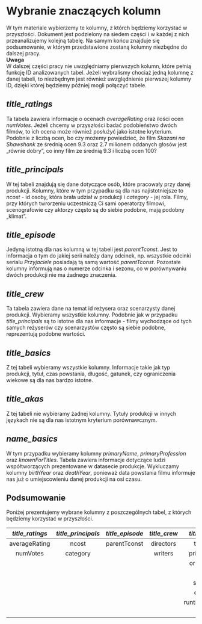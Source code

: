# Wybranie znaczących kolumn
W tym materiale wybierzemy te kolumny, z którch będziemy korzystać w przyszłości. Dokument jest podzielony na siedem części i w każdej z nich przeanalizujemy kolejną tabelę. Na samym końcu znajduje się podsumowanie, w którym przedstawione zostaną kolumny niezbędne do dalszej pracy. \
**Uwaga** \
W dalszej części pracy nie uwzględniamy pierwszych kolumn, które pełnią funkcję ID analizowanych tabel. Jeżeli wybralismy chociaż jedną kolumnę z danej tabeli, to niezbędnym jest również uwzględnienie pierwszej kolumny ID, dzięki której będziemy później mogli połączyć tabele.
## *title_ratings*
Ta tabela zawiera informacje o ocenach *averageRating* oraz ilości ocen *numVotes*. Jeżeli chcemy w przyszłości badać podobieństwo dwóch filmów, to ich ocena może również posłużyć jako istotne kryterium. Podobnie z liczbą ocen, bo czy możemy powiedzieć, że film *Skazani na Shawshank* ze średnią ocen $9.3$ oraz $2.7$ milionem oddanych głosów jest „równie dobry”, co inny film ze średnią $9.3$ i liczbą ocen $100$?
## *title_principals*
W tej tabeli znajdują się dane dotyczące osób, które pracowały przy danej produkcji. Kolumny, które w tym przypadku są dla nas najistotniejsze to *ncost* - id osoby, która brała udział w produkcji i *category* - jej rola. Filmy, przy których twrorzeniu uczestniczą Ci sami operatorzy filmowi, scenografowie czy aktorzy często są do siebie podobne, mają podobny „klimat”.
## *title_episode*
Jedyną istotną dla nas kolumną w tej tabeli jest *parentTconst*. Jest to informacja o tym do jakiej serii należy dany odcinek, np. wszystkie odcinki serialu *Przyjaciele* posiadają tą samą wartość *parentTconst*. Pozostałe kolumny informują nas o numerze odcinka i sezonu, co w porównywaniu dwóch produkcji nie ma żadnego znaczenia.
## *title_crew*
Ta tabela zawiera dane na temat id reżysera oraz scenarzysty danej produkcji. Wybieramy wszystkie kolumny. Podobnie jak w przypadku *title_principals* są to istotne dla nas informacje - filmy wychodzące od tych samych reżyserów czy scenarzystów często są siebie podobne, reprezentują podobne wartości.
## *title_basics*
Z tej tabeli wybieramy wszystkie kolumny. Informacje takie jak typ produkcji, tytuł, czas powstania, długość, gatunek, czy ograniczenia wiekowe są dla nas bardzo istotne.
## *title_akas*
Z tej tabeli nie wybieramy żadnej kolumny. Tytuły produkcji w innych językach nie są dla nas istotnym kryterium porównawcznym.
## *name_basics*
W tym przypadku wybieramy kolumny *primaryName*, *primaryProfession* oraz *knownForTitles*. Tabela zawiera informacje dotyczące ludzi współtworzących prezentowane w datasecie produkcje. Wykluczamy kolumny *birthYear* oraz *deathYear*, ponieważ data powstania filmu informuje nas już o umiejscowieniu danej produkcji na osi czasu.

## Podsumowanie

Poniżej prezentujemy wybrane kolumny z poszczególnych tabel, z których będziemy korzystać w przyszłości. 

| *title_ratings*| *title_principals* | *title_episode*|*title_crew*|*title_basics*|*title_akas*|*name_basics*|
|:---:|:---:|:---:|:---:|:---:|:---:|:---:|   
| averageRating|ncost|parentTconst|directors|titleType| |primaryName|
|numVotes|category| |writers|primaryTitle| |primaryProfession|
| | | | |originalTitle| |knownForTitles|
| | | | |isAdult| | |
| | | | |startYear| | |
| | | | |endYear| | |
| | | | |runtimeMinutes| | |
| | | | |genres| | |

     

